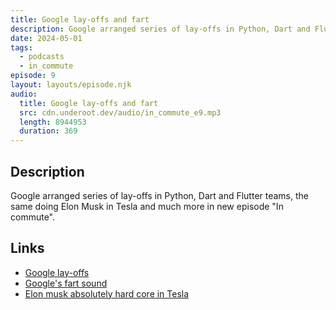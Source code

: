 ```yaml
---
title: Google lay-offs and fart
description: Google arranged series of lay-offs in Python, Dart and Flutter teams, the same doing Elon Musk in Tesla and much more in new episode "In commute".
date: 2024-05-01
tags:
  - podcasts
  - in_commute
episode: 9
layout: layouts/episode.njk
audio:
  title: Google lay-offs and fart
  src: cdn.underoot.dev/audio/in_commute_e9.mp3
  length: 8944953
  duration: 369
---
```

## Description
Google arranged series of lay-offs in Python, Dart and Flutter teams, the same doing Elon Musk in Tesla and much more in new episode "In commute".

## Links
- <a href="https://techcrunch.com/2024/04/29/google-lays-off-staff-from-flutter-dart-python-weeks-before-its-developer-conference/" target="_blank">Google lay-offs</a>
- <a href="https://www.theverge.com/2024/4/30/24145714/google-phone-android-fart-button" target="_blank">Google's fart sound</a>
- <a href="https://www.theverge.com/2024/4/30/24145133/tesla-layoffs-supercharger-team-elon-musk-hard-core" target="_blank">Elon musk absolutely hard core in Tesla</a>
